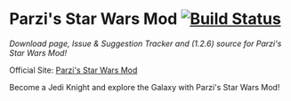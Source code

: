 # Parzi's Star Wars Mod [![Build Status](https://travis-ci.org/Parzivail-Modding-Team/ParziStarWarsMod.svg?branch=master)](https://travis-ci.org/Parzivail-Modding-Team/ParziStarWarsMod)
*Download page, Issue & Suggestion Tracker and (1.2.6) source for Parzi's Star Wars Mod!*

Official Site: [Parzi's Star Wars Mod](http://www.parzivail.com/mods/tswm)

Become a Jedi Knight and explore the Galaxy with Parzi's Star Wars Mod!
